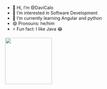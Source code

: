 - 👋 Hi, I’m @DaviCalo
- 👀 I’m interested in Software Development
- 🌱 I’m currently learning Angular and python
- 😄 Pronouns: he/him
- ⚡ Fun fact: I like Java 😂

<!---
<div style="height:100px;">
  <img src="https://cdn.jsdelivr.net/gh/devicons/devicon@latest/icons/python/python-original.svg" width="50" />    
  <img src="https://cdn.jsdelivr.net/gh/devicons/devicon@latest/icons/mysql/mysql-original-wordmark.svg" width="50" />
  <img src="https://cdn.jsdelivr.net/gh/devicons/devicon@latest/icons/react/react-original.svg" width="50" />
  <img src="https://cdn.jsdelivr.net/gh/devicons/devicon@latest/icons/angular/angular-original.svg" width="50" />
  <img src="https://cdn.jsdelivr.net/gh/devicons/devicon@latest/icons/typescript/typescript-original.svg" width="50" />
</div>
--->

<img height="150em" src="https://github-readme-stats.vercel.app/api/top-langs/?username=davicalo&layout=compact&langs_count=7&theme=codeSTACKr"/>

<!---
DaviCalo/DaviCalo is a ✨ special ✨ repository because its `README.md` (this file) appears on your GitHub profile.
You can click the Preview link to take a look at your changes.
---- 📫 How to reach me ...
--->
